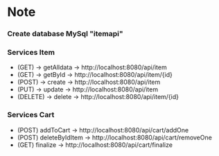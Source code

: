 # Note
### Create database MySql "itemapi"

### Services Item
  - (GET) -> getAlldata -> http://localhost:8080/api/item
  - (GET) -> getById -> http://localhost:8080/api/item/{id}
  - (POST) -> create -> http://localhost:8080/api/item
  - (PUT) -> update -> http://localhost:8080/api/item
  - (DELETE) -> delete -> http://localhost:8080/api/item/{id}
  
### Services Cart
  - (POST) addToCart -> http://localhost:8080/api/cart/addOne
  - (POST) deleteByIdItem -> http://localhost:8080/api/cart/removeOne
  - (GET) finalize -> http://localhost:8080/api/cart/finalize
